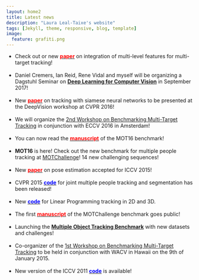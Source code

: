 ```yaml
---
layout: home2
title: Latest news
description: "Laura Leal-Taixe's website"
tags: [Jekyll, theme, responsive, blog, template]
image:
  feature: grafiti.png
---
```


<section>

<ul>

<li>Check out or new <a href="https://arxiv.org/pdf/1607.07304"><font color="red"><strong>paper</strong></font></a> on integration of multi-level features for multi-target tracking! </li>

<br>

<li>Daniel Cremers, Ian Reid, Rene Vidal and myself will be organizing a Dagstuhl Seminar on <a href="http://www.dagstuhl.de/en/program/calendar/semhp/?semnr=17391"><strong>Deep Learning for Computer Vision</strong></a> in September 2017! </li>

<br>

<li>New <a href="https://arxiv.org/pdf/1604.07866.pdf"><font color="red"><strong>paper</strong></font></a> on tracking with siamese neural networks to be presented at the DeepVision workshop at CVPR 2016! </li>

<br>

<li>We will organize the <a href="https://motchallenge.net/workshops/bmtt2016/">2nd Workshop on Benchmarking Multi-Target Tracking</a> in conjunction with ECCV 2016 in Amsterdam!</li>

<br>
<li>You can now read the <a href="http://arxiv.org/abs/1603.00831"><font color="red"><strong>manuscript</strong></font></a> of the MOT16 benchmark!</li>

<br>
<li><strong>MOT16</strong> is here! Check out the new benchmark for multiple people tracking at <a href="https://motchallenge.net/data/MOT16/">MOTChallenge</a>! 14 new challenging sequences!</li>

<br>

<li>New <a href="{{ site.url }}/publications"><font color="red"><strong>paper</strong></font></a> on pose estimation accepted for ICCV 2015! </li>

<br>
<li>CVPR 2015 <a href="{{ site.url }}/code"><font color="blue"><strong>code</strong></font></a> for joint multiple people tracking and segmentation has been released! </li>
<br>
<li>New <a href="{{ site.url }}/code"><font color="blue"><strong>code</strong></font></a> for Linear Programming tracking in 2D and 3D. </li>

<br>
<li>The first <a href="https://arxiv.org/abs/1504.01942"><font color="red"><strong>manuscript</strong></font></a> of the MOTChallenge benchmark goes public!</li>

<br>

<li>Launching the <a href="http://www.motchallenge.net"><strong>Multiple Object Tracking Benchmark</strong></a> with new datasets and challenges!</li>
<br>
<li>Co-organizer of the <a href="https://motchallenge.net/workshops/bmtt2015/">1st Workshop on Benchmarking Multi-Target Tracking</a> to be held in conjunction with WACV in Hawaii on the 9th of January 2015.</li>

<br>
<li>New version of the ICCV 2011 <a href="{{ site.url }}/code"><font color="blue"><strong>code</strong></font></a> is available!</li>
</ul>

</section>




